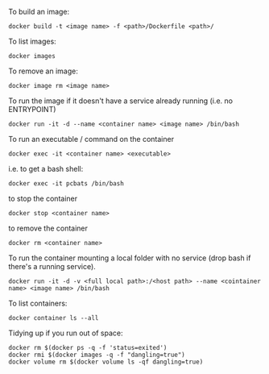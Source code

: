 To build an image:
```
docker build -t <image name> -f <path>/Dockerfile <path>/
```

To list images:
```
docker images
```

To remove an image:
```
docker image rm <image name>
```

To run the image if it doesn't have a service already running (i.e. no ENTRYPOINT)

```
docker run -it -d --name <container name> <image name> /bin/bash
```

To run an executable / command on the container
```
docker exec -it <container name> <executable>
```

i.e. to get a bash shell:
```
docker exec -it pcbats /bin/bash
```

to stop the container
```
docker stop <container name>
```

to remove the container
```
docker rm <container name>
```

To run the container mounting a local folder with no service (drop bash if there's a running service).

```
docker run -it -d -v <full local path>:/<host path> --name <cointainer name> <image name> /bin/bash
```

To list containers:
```
docker container ls --all
```

Tidying up if you run out of space:
```
docker rm $(docker ps -q -f 'status=exited')
docker rmi $(docker images -q -f "dangling=true")
docker volume rm $(docker volume ls -qf dangling=true)
```
